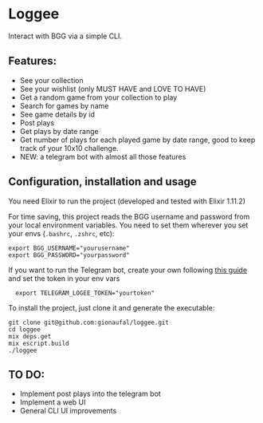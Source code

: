 # Loggee

Interact with BGG via a simple CLI.

## Features:

- See your collection
- See your wishlist (only MUST HAVE and LOVE TO HAVE)
- Get a random game from your collection to play
- Search for games by name
- See game details by id
- Post plays
- Get plays by date range
- Get number of plays for each played game by date range, good to keep track of
  your 10x10 challenge.
- NEW: a telegram bot with almost all those features

## Configuration, installation and usage

You need Elixir to run the project (developed and tested with Elixir 1.11.2)

For time saving, this project reads the BGG username and password from your
local environment variables. You need to set them wherever you set your envs
(`.bashrc`, `.zshrc`, etc):

  ```
  export BGG_USERNAME="yourusername"
  export BGG_PASSWORD="yourpassword"
  ```

If you want to run the Telegram bot, create your own following [this
guide](https://core.telegram.org/bots) and set the token in your env vars

```
  export TELEGRAM_LOGEE_TOKEN="yourtoken"
```


To install the project, just clone it and generate the executable:

  ```
  git clone git@github.com:gionaufal/loggee.git
  cd loggee
  mix deps.get
  mix escript.build
  ./loggee
  ```

## TO DO:

- Implement post plays into the telegram bot
- Implement a web UI
- General CLI UI improvements
